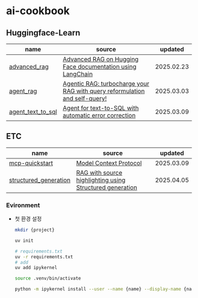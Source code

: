 # ai-cookbook

## Huggingface-Learn
| name | source | updated |
|------|------|------|
| [advanced_rag](./advanced_rag/) | [Advanced RAG on Hugging Face documentation using LangChain](https://huggingface.co/learn/cookbook/advanced_rag) | 2025.02.23 |
| [agent_rag](./agent_rag/) | [Agentic RAG: turbocharge your RAG with query reformulation and self-query!](https://huggingface.co/learn/cookbook/agent_rag) | 2025.03.03 |
| [agent_text_to_sql](./agent_text_to_sql) | [Agent for text-to-SQL with automatic error correction](https://huggingface.co/learn/cookbook/agent_text_to_sql) | 2025.03.09 |


## ETC
| name | source | updated |
|------|------|------|
| [mcp-quickstart](./mcp-quickstart/) | [Model Context Protocol](https://modelcontextprotocol.io/introduction) | 2025.03.09 |
| [structured_generation](./etc/structured_generation.ipynb) | [RAG with source highlighting using Structured generation](https://huggingface.co/learn/cookbook/structured_generation) | 2025.04.05 |


### Evironment

* 첫 환경 설정
   ```bash
   mkdir {project}

   uv init

   # requirements.txt
   uv -r requirements.txt
   # add
   uv add ipykernel

   source .venv/bin/activate

   python -m ipykernel install --user --name {name} --display-name {name}
   ```
